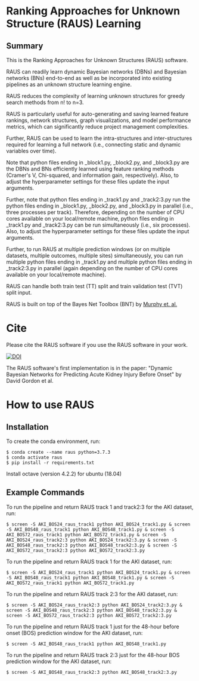 # Ranking Approaches for Unknown Structure (RAUS) Learning

## Summary
This is the Ranking Approaches for Unknown Structures (RAUS) software.

RAUS can readily learn dynamic Bayesian networks (DBNs) and Bayesian networks (BNs) end-to-end as well as be incorporated into existing pipelines as an unknown structure learning engine.

RAUS reduces the complexity of learning unknown structures for greedy search methods from n! to n=3.

RAUS is particularly useful for auto-generating and saving learned feature rankings, network structures, graph visualizations, and model performance metrics, which can significantly reduce project management complexities.

Further, RAUS can be used to learn the intra-structures and inter-structures required for learning a full network (i.e., connecting static and dynamic variables over time).

Note that python files ending in _block1.py, _block2.py, and _block3.py are the DBNs and BNs efficiently learned using feature ranking methods (Cramer's V, Chi-squared, and information gain, respectively). Also, to adjust the hyperparameter settings for these files update the input arguments.

Further, note that python files ending in _track1.py and _track2:3.py run the python files ending in _block1.py, _block2.py, and _block3.py in parallel (i.e., three processes per track). Therefore, depending on the number of CPU cores available on your local/remote machine, python files ending in _track1.py and _track2:3.py can be run simultaneously (i.e., six processes). Also, to adjust the hyperparameter settings for these files update the input arguments.

Further, to run RAUS at multiple prediction windows (or on multiple datasets, multiple outcomes, multiple sites) simultaneously, you can run multiple python files ending in _track1.py and multiple python files ending in _track2:3.py in parallel (again depending on the number of CPU cores available on your local/remote machine).

RAUS can handle both train test (TT) split and train validation test (TVT) split input.

RAUS is built on top of the Bayes Net Toolbox (BNT) by [Murphy et. al.](https://github.com/bayesnet/bnt)

# Cite

Please cite the RAUS software if you use the RAUS software in your work.

[![DOI](https://zenodo.org/badge/DOI/10.5281/zenodo.6348853.svg)](https://doi.org/10.5281/zenodo.6348853)

The RAUS software's first implementation is in the paper: "Dynamic Bayesian Networks for Predicting Acute Kidney Injury Before Onset" by David Gordon et al.

# How to use RAUS

## Installation

To create the conda environment, run:

```shell
$ conda create --name raus python=3.7.3
$ conda activate raus
$ pip install -r requirements.txt

```

Install octave (version 4.2.2) for ubuntu (18.04)

## Example Commands

To run the pipeline and return RAUS track 1 and track2:3 for the AKI dataset, run:

```shell
$ screen -S AKI_BOS24_raus_track1 python AKI_BOS24_track1.py & screen -S AKI_BOS48_raus_track1 python AKI_BOS48_track1.py & screen -S AKI_BOS72_raus_track1 python AKI_BOS72_track1.py & screen -S AKI_BOS24_raus_track2:3 python AKI_BOS24_track2:3.py & screen -S AKI_BOS48_raus_track2:3 python AKI_BOS48_track2:3.py & screen -S AKI_BOS72_raus_track2:3 python AKI_BOS72_track2:3.py

```

To run the pipeline and return RAUS track 1 for the AKI dataset, run:

```shell
$ screen -S AKI_BOS24_raus_track1 python AKI_BOS24_track1.py & screen -S AKI_BOS48_raus_track1 python AKI_BOS48_track1.py & screen -S AKI_BOS72_raus_track1 python AKI_BOS72_track1.py

```

To run the pipeline and return RAUS track 2:3 for the AKI dataset, run:

```shell
$ screen -S AKI_BOS24_raus_track2:3 python AKI_BOS24_track2:3.py & screen -S AKI_BOS48_raus_track2:3 python AKI_BOS48_track2:3.py & screen -S AKI_BOS72_raus_track2:3 python AKI_BOS72_track2:3.py

```

To run the pipeline and return RAUS track 1 just for the 48-hour before onset (BOS) prediction window for the AKI dataset, run:

```shell
$ screen -S AKI_BOS48_raus_track1 python AKI_BOS48_track1.py

```

To run the pipeline and return RAUS track 2:3 just for the 48-hour BOS prediction window for the AKI dataset, run:

```shell
$ screen -S AKI_BOS48_raus_track2:3 python AKI_BOS48_track2:3.py

```
